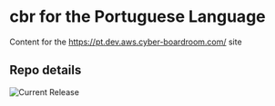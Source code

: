 # cbr for the Portuguese Language

Content for the https://pt.dev.aws.cyber-boardroom.com/ site


## Repo details

![Current Release](https://img.shields.io/badge/release-v0.1.34-blue)

